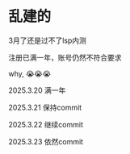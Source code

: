# 乱建的

3月了还是过不了lsp内测

注册已满一年，账号仍然不符合要求

why, 😭😭😭

2025.3.20 满一年

2025.3.21 保持commit

2025.3.22 继续commit

2025.3.23 依然commit